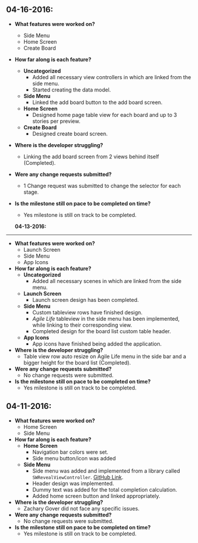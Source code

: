 **04-16-2016:**
--------------------------------
- **What features were worked on?**
	- Side Menu
	- Home Screen
	- Create Board
- **How far along is each feature?**
	- **Uncategorized**
		- Added all necessary view controllers in which are linked from the side menu.
		- Started creating the data model.
	- **Side Menu**
		- Linked the add board button to the add board screen.
	- **Home Screen**
		- Designed home page table view for each board and up to 3 stories per preview.
	- **Create Board**
		- Designed create board screen.
- **Where is the developer struggling?**
	- Linking the add board screen from 2 views behind itself (Completed).
- **Were any change requests submitted?**
	- 1 Change request was submitted to change the selector for each stage.
- **Is the milestone still on pace to be completed on time?**
	- Yes milestone is still on track to be completed.

	**04-13-2016:**
--------------------------------
- **What features were worked on?**
	- Launch Screen
	- Side Menu
	- App Icons
- **How far along is each feature?**
	- **Uncategorized**
		- Added all necessary scenes in which are linked from the side menu.
	- **Launch Screen**
		- Launch screen design has been completed.
	- **Side Menu**
		- Custom tableview rows have finished design.
		- *Agile Life* tableview in the side menu has been implemented, while linking to their corresponding view.
		- Completed design for the board list custom table header.
	- **App Icons**
		- App icons have finished being added the application.
- **Where is the developer struggling?**
	- Table view row auto resize on Agile Life menu in the side bar and a bigger height for the board list (Completed).
- **Were any change requests submitted?**
	- No change requests were submitted.
- **Is the milestone still on pace to be completed on time?**
	- Yes milestone is still on track to be completed.


**04-11-2016:**
--------------------------------
- **What features were worked on?**
	- Home Screen
	- Side Menu
- **How far along is each feature?**
	- **Home Screen**
		- Navigation bar colors were set.
		- Side menu button/icon was added
	- **Side Menu**
		- Side menu was added and implemented from a library called `SWRevealViewController`. [GitHub Link](https://github.com/John-Lluch/SWRevealViewController).
		- Header design was implemented.
		- Dummy text was added for the total completion calculation.
		- Added home screen button and linked appropriately.
- **Where is the developer struggling?**
	- Zachary Gover did not face any specific issues.
- **Were any change requests submitted?**
	- No change requests were submitted.
- **Is the milestone still on pace to be completed on time?**
	- Yes milestone is still on track to be completed.